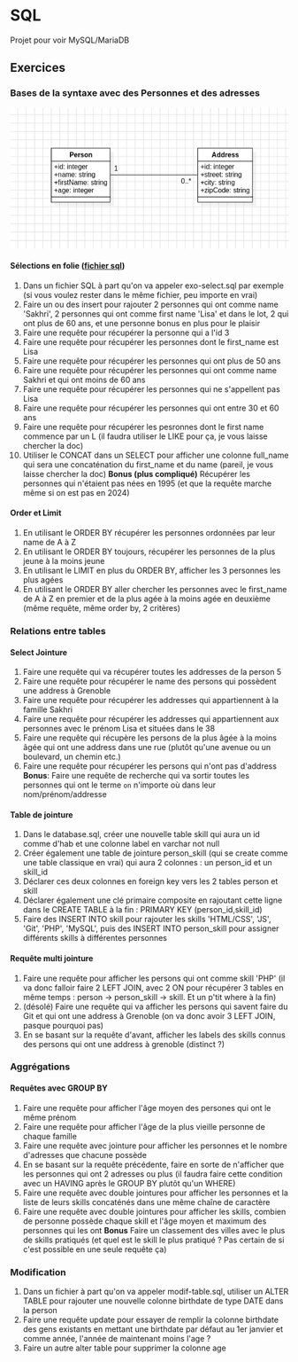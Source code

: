 # SQL

Projet pour voir MySQL/MariaDB


## Exercices
### Bases de la syntaxe avec des Personnes et des adresses 
![diagramme de classe exo personne](dam-first-class.png)

#### Sélections en folie ([fichier sql](exo-select.sql))
1. Dans un fichier SQL à part qu'on va appeler exo-select.sql par exemple (si vous voulez rester dans le même fichier, peu importe en vrai)
2. Faire un ou des insert pour rajouter 2 personnes qui ont comme name 'Sakhri', 2 personnes qui ont comme first name 'Lisa' et dans le lot, 2 qui ont plus de 60 ans, et une personne bonus en plus pour le plaisir
3. Faire une requête pour récupérer la personne qui a l'id 3
4. Faire une requête pour récupérer les personnes dont le first_name est Lisa
5. Faire une requête pour récupérer les personnes qui ont plus de 50 ans
6. Faire une requête pour récupérer les personnes qui ont comme name Sakhri et qui ont moins de 60 ans
7. Faire une requête pour récupérer les personnes qui ne s'appellent pas Lisa
8. Faire une requête pour récupérer les personnes qui ont entre 30 et 60 ans
9. Faire une requête pour récupérer les pesronnes dont le first name commence par un L (il faudra utiliser le LIKE pour ça, je vous laisse chercher la doc)
10. Utiliser le CONCAT dans un SELECT pour afficher une colonne full_name qui sera une concaténation du first_name et du name (pareil, je vous laisse chercher la doc)
**Bonus (plus compliqué)** Récupérer les personnes qui n'étaient pas nées en 1995 (et que la requête marche même si on est pas en 2024)

#### Order et Limit
1. En utilisant le ORDER BY récupérer les personnes ordonnées par leur name de A à Z
2. En utilisant le ORDER BY toujours, récupérer les personnes de la plus jeune à la moins jeune
3. En utilisant le LIMIT en plus du ORDER BY, afficher les 3 personnes les plus agées
4. En utilisant le ORDER BY aller chercher les personnes avec le first_name de A à Z en premier et de la plus agée à la moins agée en deuxième (même requête, même order by, 2 critères)

### Relations entre tables
#### Select Jointure
1. Faire une requête qui va récupérer toutes les addresses de la person 5
2. Faire une requête pour récupérer le name des persons qui possèdent une address à Grenoble
3. Faire une requête pour récupérer les addresses qui appartiennent à la famille Sakhri
4. Faire une requête pour récupérer les addresses qui appartiennent aux personnes avec le prénom Lisa et situées dans le 38
5. Faire une requête qui récupère les persons de la plus âgée à la moins âgée qui ont une address dans une rue (plutôt qu'une avenue ou un boulevard, un chemin etc.)
6. Faire une requête pour récupérer les persons qui n'ont pas d'address
**Bonus**: Faire une requête de recherche qui va sortir toutes les personnes qui ont le terme `on` n'importe où dans leur nom/prénom/addresse

#### Table de jointure
1. Dans le database.sql, créer une nouvelle table skill qui aura un id comme d'hab et une colonne label en varchar not null
2. Créer également une table de jointure person_skill (qui se create comme une table classique en vrai) qui aura 2 colonnes : un person_id et un skill_id
3. Déclarer ces deux colonnes en foreign key vers les 2 tables person et skill
4. Déclarer également une clé primaire composite en rajoutant cette ligne dans le CREATE TABLE à la fin : PRIMARY KEY (person_id,skill_id)
5. Faire des INSERT INTO skill pour rajouter les skills 'HTML/CSS', 'JS', 'Git', 'PHP', 'MySQL', puis des INSERT INTO person_skill pour assigner différents skills à différentes personnes

#### Requête multi jointure
1. Faire une requête pour afficher les persons qui ont comme skill 'PHP' (il va donc falloir faire 2 LEFT JOIN, avec 2 ON pour récupérer 3 tables en même temps : person -> person_skill -> skill. Et un p'tit where à la fin)
2. (désolé) Faire une requête qui va afficher les persons qui savent faire du Git et qui ont une address à Grenoble (on va donc avoir 3 LEFT JOIN, pasque pourquoi pas)
3. En se basant sur la requête d'avant, afficher les labels des skills connus des persons qui ont une address à grenoble (distinct ?)

### Aggrégations

#### Requêtes avec GROUP BY
1. Faire une requête pour afficher l'âge moyen des persones qui ont le même prénom
2. Faire une requête pour afficher l'âge de la plus vieille personne de chaque famille
3. Faire une requête avec jointure pour afficher les personnes et le nombre d'adresses que chacune possède
4. En se basant sur la requête précédente, faire en sorte de n'afficher que les personnes qui ont 2 adresses ou plus (il faudra faire cette condition avec un HAVING après le GROUP BY plutôt qu'un WHERE)
5. Faire une requête avec double jointures pour afficher les personnes et la liste de leurs skills concaténés dans une même chaîne de caractère
6. Faire une requête avec double jointures pour afficher les skills, combien de personne possède chaque skill et l'âge moyen et maximum des personnes qui les ont
**Bonus** Faire un classement des villes avec le plus de skills pratiqués (et quel est le skill le plus pratiqué ? Pas certain de si c'est possible en une seule requête ça) 

### Modification
1. Dans un fichier à part qu'on va appeler modif-table.sql, utiliser un ALTER TABLE pour rajouter une nouvelle colonne birthdate de type DATE dans la person
2. Faire une requête update pour essayer de remplir la colonne birthdate des gens existants en mettant une birthdate par défaut au 1er janvier et comme année, l'année de maintenant moins l'age ?
3. Faire un autre alter table pour supprimer la colonne age